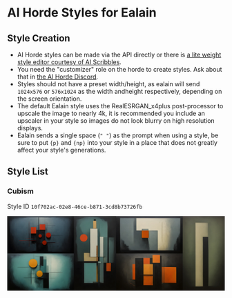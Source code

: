 # AI Horde Styles for Ealain

## Style Creation

- AI Horde styles can be made via the API directly or there is [a lite weight style editor courtesy of AI Scribbles](https://www.aiscribbles.com/horde-style-editor/).
 - You need the "customizer" role on the horde to create styles. Ask about that in [the AI Horde Discord](https://discord.gg/3DxrhksKzn).
- Styles should not have a preset width/height, as ealain will send `1024x576` or `576x1024` as the width andheight respectively, depending on the screen orientation.
- The default Ealain style uses the RealESRGAN_x4plus post-processor to upscale the image to nearly 4k, it is recommended you include an upscaler in your style so images do not look blurry on high resolution displays.
- Ealain sends a single space (`" "`) as the prompt when using a style, be sure to put `{p}` and `{np}` into your style in a place that does not greatly affect your style's generations.

## Style List

### Cubism

Style ID `10f702ac-02e8-46ce-b871-3cd8b73726fb`

![Cubism style example images](/style-images/cubism-examples.jpg?raw=true)